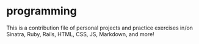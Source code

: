 # programming

This is a contribution file of personal projects and practice exercises in/on Sinatra, Ruby, Rails, HTML, CSS, JS, Markdown, and more!
